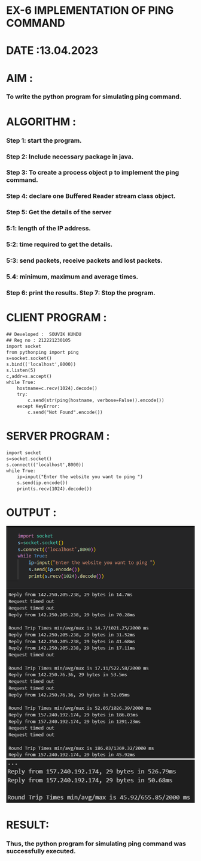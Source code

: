 # EX-6 IMPLEMENTATION OF PING COMMAND

# DATE :13.04.2023

# AIM :
### To write the python program for simulating ping command.
# ALGORITHM :
### Step 1: start the program. 
### Step 2: Include necessary package in java. 
### Step 3: To create a process object p to implement the ping command. 
### Step 4: declare one Buffered Reader stream class object. 
### Step 5: Get the details of the server 
### 5:1: length of the IP address. 
### 5:2: time required to get the details. 
### 5:3: send packets, receive packets and lost packets. 
### 5.4: minimum, maximum and average times. 
### Step 6: print the results. Step 7: Stop the program.
# CLIENT PROGRAM :
```PY
## Developed :  SOUVIK KUNDU
## Reg no : 212221230105
import socket
from pythonping import ping
s=socket.socket()
s.bind(('localhost',8000))
s.listen(5)
c,addr=s.accept()
while True:
    hostname=c.recv(1024).decode()
    try:
        c.send(str(ping(hostname, verbose=False)).encode())
    except KeyError:
        c.send("Not Found".encode())
```
# SERVER PROGRAM :
```PY
import socket
s=socket.socket()
s.connect(('localhost',8000))
while True:
    ip=input("Enter the website you want to ping ")
    s.send(ip.encode())
    print(s.recv(1024).decode())

```
# OUTPUT :
![output](./o1.png)
![output](./o2.png)
# RESULT:
### Thus, the python program for simulating ping command was successfully executed.



